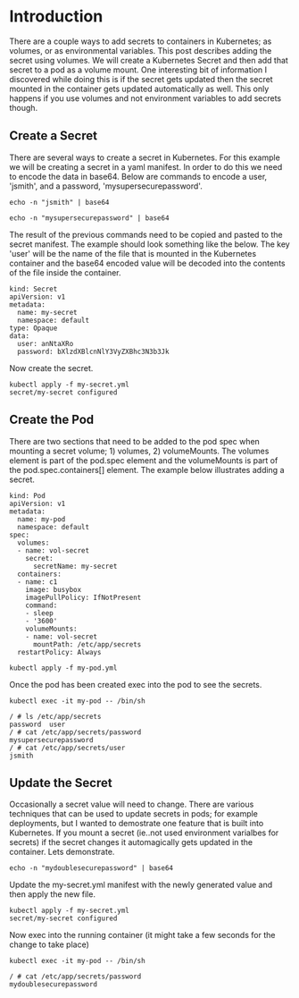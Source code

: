 # Introduction
There are a couple ways to add secrets to containers in Kubernetes; as volumes, or as environmental variables.  This post describes adding the secret using volumes.  We will create a Kubernetes Secret and then add that secret to a pod as a volume mount.  One interesting bit of information I discovered while doing this is if the secret gets updated then the secret mounted in the container gets updated automatically as well.  This only happens if you use volumes and not environment variables to add secrets though.

## Create a Secret
There are several ways to create a secret in Kubernetes.  For this example we will be creating a secret in a yaml manifest.  In order to do this we need to encode the data in base64.  Below are commands to encode a user, 'jsmith', and a password, 'mysupersecurepassword'.

```console
echo -n "jsmith" | base64
```
```console
echo -n "mysupersecurepassword" | base64
```
The result of the previous commands need to be copied and pasted to the secret manifest.  The example should look something like the below.  The key 'user' will be the name of the file that is mounted in the Kubernetes container and the base64 encoded value will be decoded into the contents of the file inside the container.  
```console
kind: Secret
apiVersion: v1
metadata:
  name: my-secret
  namespace: default
type: Opaque
data:
  user: anNtaXRo
  password: bXlzdXBlcnNlY3VyZXBhc3N3b3Jk

```

Now create the secret.
```console
kubectl apply -f my-secret.yml
secret/my-secret configured
```

## Create the Pod
There are two sections that need to be added to the pod spec when mounting a secret volume; 1) volumes, 2) volumeMounts.  The volumes element is part of the pod.spec element and the volumeMounts is part of the pod.spec.containers[] element.  The example below illustrates adding a secret.
```console
kind: Pod
apiVersion: v1
metadata:
  name: my-pod
  namespace: default
spec:
  volumes:
  - name: vol-secret
    secret:
      secretName: my-secret
  containers:
  - name: c1
    image: busybox
    imagePullPolicy: IfNotPresent
    command:
    - sleep
    - '3600'
    volumeMounts:
    - name: vol-secret
      mountPath: /etc/app/secrets
  restartPolicy: Always

```
```console
kubectl apply -f my-pod.yml
```
Once the pod has been created exec into the pod to see the secrets.
```console
kubectl exec -it my-pod -- /bin/sh
```
```console
/ # ls /etc/app/secrets
password  user
/ # cat /etc/app/secrets/password
mysupersecurepassword
/ # cat /etc/app/secrets/user
jsmith
```

## Update the Secret
Occasionally a secret value will need to change.  There are various techniques that can be used to update secrets in pods; for example deployments, but I wanted to demostrate one feature that is built into Kubernetes.  If you mount a secret (ie..not used environment varialbes for secrets) if the secret changes it automagically gets updated in the container.  Lets demonstrate.
```console
echo -n "mydoublesecurepassword" | base64
```
Update the my-secret.yml manifest with the newly generated value and then apply the new file.
```console
kubectl apply -f my-secret.yml
secret/my-secret configured
```
Now exec into the running container (it might take a few seconds for the change to take place)
```console
kubectl exec -it my-pod -- /bin/sh
```
```console
/ # cat /etc/app/secrets/password
mydoublesecurepassword
```






